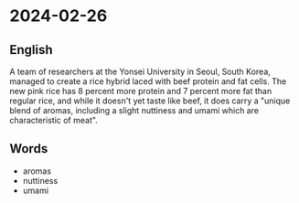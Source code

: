 # 2024-02-26

## English
A team of researchers at the Yonsei
University in Seoul, South Korea, managed
to create a rice hybrid laced with beef
protein and fat cells. The new pink rice has
8 percent more protein and 7 percent more
fat than regular rice, and while it doesn't
yet taste like beef, it does carry a "unique
blend of aromas, including a slight
nuttiness and umami which are
characteristic of meat".

## Words
* aromas
* nuttiness
* umami
